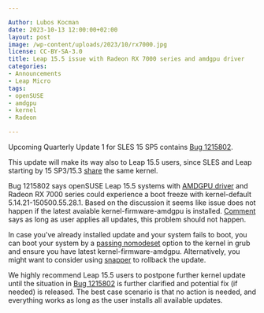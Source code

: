 ```yaml
---

Author: Lubos Kocman 
date: 2023-10-13 12:00:00+02:00
layout: post
image: /wp-content/uploads/2023/10/rx7000.jpg
license: CC-BY-SA-3.0
title: Leap 15.5 issue with Radeon RX 7000 series and amdgpu driver
categories:
- Announcements
- Leap Micro
tags:
- openSUSE
- amdgpu
- kernel
- Radeon

---
```


Upcoming Quarterly Update 1 for SLES 15 SP5 contains [Bug 1215802](https://bugzilla.suse.com/show_bug.cgi?id=1215802). 

This update will make its way also to Leap 15.5 users, since SLES and Leap starting by 15 SP3/15.3 [share](https://www.suse.com/c/closing-the-leap-gap-src/) the same kernel.

Bug 1215802 says openSUSE Leap 15.5 systems with [AMDGPU driver](https://en.opensuse.org/SDB:AMDGPU) and Radeon RX 7000 series could experience a boot freeze with kernel-default 5.14.21-150500.55.28.1. Based on the discussion it seems like issue does not happen if the latest avaiable kernel-firmware-amdgpu is installed. [Comment](https://bugzilla.suse.com/show_bug.cgi?id=1215802#c23) says as long as user applies all updates, this problem should not happen.

In case you've already installed update and your system fails to boot, you can boot your system by a [passing nomodeset]( https://bugzilla.suse.com/show_bug.cgi?id=1215802#c12 ) option to the kernel in grub and ensure you have latest kernel-firmware-amdgpu. Alternatively, you might want to consider using [snapper](https://en.opensuse.org/openSUSE:Snapper_Tutorial) to rollback the update.

We highly recommend Leap 15.5 users to postpone further kernel update until the situation in [Bug 1215802](https://bugzilla.suse.com/show_bug.cgi?id=1215802) is further clarified and potential fix (if needed) is released. The best case scenario is that no action is needed, and everything works as long as the user installs all available updates.

<meta name="openSUSE, Open Source, leap micro, hostos, docker, podman, selinux, cloud, containers" content="HTML,CSS,XML,JavaScript">
